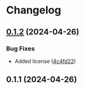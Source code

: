 # Changelog

## [0.1.2](https://github.com/meet-ada/labs-applytics/compare/0.1.1...0.1.2) (2024-04-26)


### Bug Fixes

* Added license ([4c4fd22](https://github.com/meet-ada/labs-applytics/commit/4c4fd22bb69ccee0145ef485dc8e8716c38fe337))

## 0.1.1 (2024-04-26)

